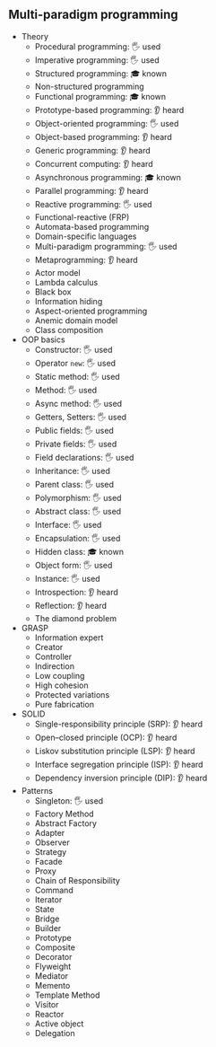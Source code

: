 ## Multi-paradigm programming

- Theory
  - Procedural programming: 🖐️ used
  - Imperative programming: 🖐️ used
  - Structured programming: 🎓 known
  - Non-structured programming
  - Functional programming: 🎓 known
  - Prototype-based programming: 👂 heard
  - Object-oriented programming: 🖐️ used
  - Object-based programming: 👂 heard
  - Generic programming: 👂 heard
  - Concurrent computing: 👂 heard
  - Asynchronous programming: 🎓 known
  - Parallel programming: 👂 heard
  - Reactive programming: 🖐️ used
  - Functional-reactive (FRP)
  - Automata-based programming
  - Domain-specific languages
  - Multi-paradigm programming: 🖐️ used
  - Metaprogramming: 👂 heard
  - Actor model
  - Lambda calculus
  - Black box
  - Information hiding
  - Aspect-oriented programming
  - Anemic domain model
  - Class composition
- OOP basics
  - Constructor: 🖐️ used
  - Operator `new`: 🖐️ used
  - Static method: 🖐️ used
  - Method: 🖐️ used
  - Async method: 🖐️ used
  - Getters, Setters: 🖐️ used
  - Public fields: 🖐️ used
  - Private fields: 🖐️ used
  - Field declarations: 🖐️ used
  - Inheritance: 🖐️ used
  - Parent class: 🖐️ used
  - Polymorphism: 🖐️ used
  - Abstract class: 🖐️ used
  - Interface: 🖐️ used
  - Encapsulation: 🖐️ used
  - Hidden class: 🎓 known
  - Object form: 🖐️ used
  - Instance: 🖐️ used
  - Introspection: 👂 heard
  - Reflection: 👂 heard
  - The diamond problem
- GRASP
  - Information expert
  - Creator
  - Controller
  - Indirection
  - Low coupling
  - High cohesion
  - Protected variations
  - Pure fabrication
- SOLID
  - Single-responsibility principle (SRP): 👂 heard
  - Open–closed principle (OCP): 👂 heard
  - Liskov substitution principle (LSP): 👂 heard
  - Interface segregation principle (ISP): 👂 heard
  - Dependency inversion principle (DIP): 👂 heard
- Patterns
  - Singleton: 🖐️ used
  - Factory Method
  - Abstract Factory
  - Adapter
  - Observer
  - Strategy
  - Facade
  - Proxy
  - Chain of Responsibility
  - Command
  - Iterator
  - State
  - Bridge
  - Builder
  - Prototype
  - Composite
  - Decorator
  - Flyweight
  - Mediator
  - Memento
  - Template Method
  - Visitor
  - Reactor
  - Active object
  - Delegation
